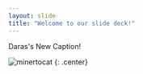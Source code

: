 ```yaml
---
layout: slide
title: "Welcome to our slide deck!"
---
```


Daras's New Caption! 

![minertocat](https://octodex.github.com/images/minertocat.png)
{: .center}
